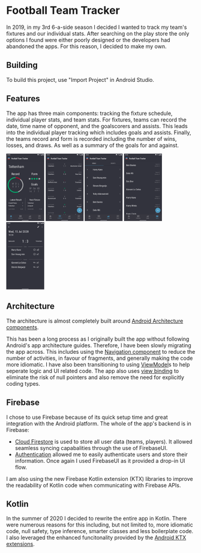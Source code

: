 Football Team Tracker
===================================

In 2019, in my 3rd 6-a-side season I decided I wanted to track my team's fixtures and our individual stats. After searching on the play store the only options I found were either poorly designed or the developers had abandoned the apps. For this reason, I decided to make my own.


Building
---------------

To build this project, use "Import Project" in Android Studio.

Features
---------------

The app has three main components: tracking the fixture schedule, individual player stats, and team stats. For fixtures, teams can record the date, time name of opponent, and the goalscorers and assists. This leads into the individual player tracking which includes goals and assists. Finally, the teams record and form is recorded including the number of wins, losses, and draws. As well as a summary of the goals for and against.

<div>
  <img src="/screenshots/hub_tab.png" alt="Hub tab screenshot" width="20%"/>
  <img src="/screenshots/fixtures_tab.png" alt="Fuxtures tab screenshot" width="20%"/>
  <img src="/screenshots/goals_tab.png" alt="Stats tab screenshot" width="20%"/>
  <img src="/screenshots/team_tab.png" alt="Team tab screenshot" width="20%"/>
  <img src="/screenshots/fixture_details.png" alt="Fixture details screenshot" width="20%"/>
</div>

Architecture
---------------

The architecture is almost completely built around [Android Architecture components](https://developer.android.com/topic/libraries/architecture/).

This has been a long process as I originally built the app without following Android's app architecture guides. Therefore, I have been slowly migrating the app across. This includes using the [Navigation component](https://developer.android.com/guide/navigation) to reduce the number of activities, in favour of fragments, and generally making the code more idiomatic. I have also been transitioning to using [ViewModel](https://developer.android.com/topic/libraries/architecture/viewmodel)s to help seperate logic and UI related code. The app also uses [view binding](https://developer.android.com/topic/libraries/view-binding) to eliminate the risk of null pointers and also remove the need for explicitly coding types.

Firebase
---------------

I chose to use Firebase because of its quick setup time and great integration with the Android platform. The whole of the app's backend is in Firebase:
* [Cloud Firestore](https://firebase.google.com/docs/firestore/) is used to store all user data (teams, players). It allowed seamless syncing capabalities through the use of FirebaseUI.
* [Authentication](https://firebase.google.com/docs/auth) allowed me to easily authenticate users and store their information. Once again I used FirebaseUI as it provided a drop-in UI flow.

I am also using the new Firebase Kotlin extension (KTX) libraries to improve the readability of Kotlin code when communicating with Firebase APIs.

Kotlin
---------------

In the summer of 2020 I decided to rewrite the entire app in Kotlin. There were numerous reasons for this including, but not limited to, more idiomatic code, null safety, type inference, smarter classes and less boilerplate code. I also leveraged the enhanced funcitonality provided by the [Android KTX extensions](https://developer.android.com/kotlin/ktx).

